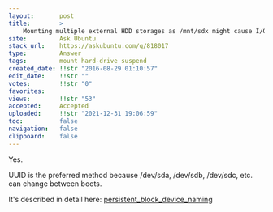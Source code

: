 ```yaml
---
layout:       post
title:        >
    Mounting multiple external HDD storages as ∕mnt∕sdx might cause I∕O error on wake from suspend?
site:         Ask Ubuntu
stack_url:    https://askubuntu.com/q/818017
type:         Answer
tags:         mount hard-drive suspend
created_date: !!str "2016-08-29 01:10:57"
edit_date:    !!str ""
votes:        !!str "0"
favorites:    
views:        !!str "53"
accepted:     Accepted
uploaded:     !!str "2021-12-31 19:06:59"
toc:          false
navigation:   false
clipboard:    false
---
```


Yes.

UUID is the preferred method because /dev/sda, /dev/sdb, /dev/sdc, etc. can change between boots.

It's described in detail here: [persistent_block_device_naming][1]


  [1]: https://wiki.archlinux.org/index.php/persistent_block_device_naming
